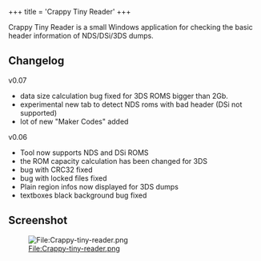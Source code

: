 +++
title = 'Crappy Tiny Reader'
+++

Crappy Tiny Reader is a small Windows application for checking the basic
header information of NDS/DSi/3DS dumps.

## Changelog

v0.07

- data size calculation bug fixed for 3DS ROMS bigger than 2Gb.
- experimental new tab to detect NDS roms with bad header (DSi not
  supported)
- lot of new "Maker Codes" added

v0.06

- Tool now supports NDS and DSi ROMS
- the ROM capacity calculation has been changed for 3DS
- bug with CRC32 fixed
- bug with locked files fixed
- Plain region infos now displayed for 3DS dumps
- textboxes black background bug fixed

## Screenshot

<figure>
<img src="Crappy-tiny-reader.png" title="File:Crappy-tiny-reader.png" />
<figcaption><a
href="File:Crappy-tiny-reader.png">File:Crappy-tiny-reader.png</a></figcaption>
</figure>